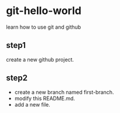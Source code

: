 # git-hello-world
learn how to use git and github

## step1
create a new github project.

## step2
* create a new branch named first-branch.
* modify this README.md.
* add a new file.

